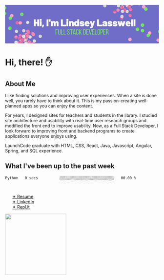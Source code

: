 [![Lindsey's GitHub Banner](./README-image.png)](http://lindseylasswell.com)

# Hi, there! &#9995;

## About Me
I like finding solutions and improving user experiences. When a site is done well, you rarely have to think about it. This is my passion-creating well-planned apps so you can enjoy the content.

For years, I designed sites for teachers and students in the library. I studied site architecture and usability with real-time user research groups and modified the front end to improve usability. Now, as a Full Stack Developer, I look forward to improving front and backend programs to create applications everyone enjoys using. 

LaunchCode graduate with HTML, CSS, React, Java, Javascript, Angular, Spring, and SQL experience. 
<br>

## What I've been up to the past week
<!--START_SECTION:waka-->

```text
Python   0 secs          ░░░░░░░░░░░░░░░░░░░░░░░░░   00.00 %
```

<!--END_SECTION:waka-->
<br>
   <ul>
      <a href="https://docs.google.com/document/d/1EZRaRhToQ2cdHuT53qrAlrjwHFEnu315GehuxDlN-0Y/edit?usp=sharing">&#10036; Resume</a> <br>
      <a href="https://www.linkedin.com/in/llasswell/">&#10036; LinkedIn</a> <br>
      <a href="https://replit.com/@handfulofkeyz/">&#10036; Repl.it</a> <br>
    </ul>

<img align="center" width="200" height="200" src="https://media.giphy.com/media/13HBDT4QSTpveU/giphy.gif">


  </body>
</html>
